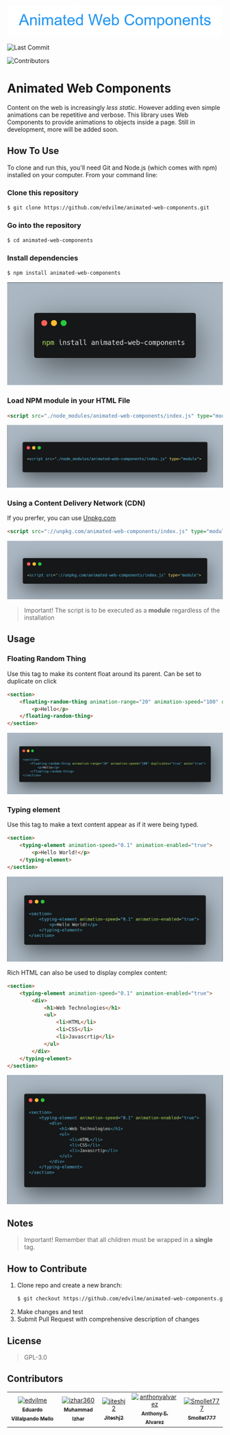 ![Animated Web Components](img/Animated_Web_Components.png)

![Last Commit](https://img.shields.io/github/last-commit/edvilme/animated-web-components)

![Contributors](https://img.shields.io/github/contributors/edvilme/animated-web-components)


# Animated Web Components

Content on the web is increasingly _less static_. However adding even simple animations can be repetitive and verbose. This library uses Web Components to provide animations to objects inside a page. Still in development, more will be added soon.

## How To Use
To clone and run this, you'll need Git and Node.js (which comes with npm) installed on your computer. From your command line:


### Clone this repository
```bash
$ git clone https://github.com/edvilme/animated-web-components.git
```

### Go into the repository
```bash
$ cd animated-web-components
```

### Install dependencies
```bash
$ npm install animated-web-components
```
![NPM Install](img/npm-install.png)

### Load NPM module in your HTML File
```html
<script src="./node_modules/animated-web-components/index.js" type="module">
```
![HTML Script Tage](img/HTML-Script-Tag.png)



### Using a Content Delivery Network (CDN)
If you prerfer, you can use [Unpkg.com](https://unpkg.com)
```html
<script src="://unpkg.com/animated-web-components/index.js" type="module">
```

![Unpkg Tag](img/Uppkg-tag.png)

> Important! The script is to be executed as a **module** regardless of the installation

## Usage

### Floating Random Thing
Use this tag to make its content float around its parent. Can be set to duplicate on click
```html
<section>
    <floating-random-thing animation-range="20" animation-speed="100" duplicates="true" auto="true">
        <p>Hello</p>
    </floating-random-thing>
</section>
```
![Web-Component-tag](img/web-component-tag.png)

### Typing element
Use this tag to make a text content appear as if it were being typed.
```html
<section>
    <typing-element animation-speed="0.1" animation-enabled="true">
        <p>Hello World!</p>
    </typing-element>
</section>

```
![Typing](img/typing-tag.png)

Rich HTML can also be used to display complex content:
```html
<section>
    <typing-element animation-speed="0.1" animation-enabled="true">
        <div>
            <h1>Web Technologies</h1>
            <ul>
                <li>HTML</li>
                <li>CSS</li>
                <li>Javascrtip</li>
            </ul>
        </div>
    </typing-element>
</section>
```

![Typeing2](img/typing-tag2.png)


## Notes

> Important! Remember that all children must be wrapped in a **single** tag.

## How to Contribute
1. Clone repo and create a new branch: 
   ```bash
   $ git checkout https://github.com/edvilme/animated-web-components.git -b name_for_new_branch
   ```
2. Make changes and test
3. Submit Pull Request with comprehensive description of changes

## License

>    GPL-3.0

## Contributors

<!-- readme: contributors -start -->
<table>
<tr>
    <td align="center">
        <a href="https://github.com/edvilme">
            <img src="https://avatars.githubusercontent.com/u/5952839?v=4" width="100;" alt="edvilme"/>
            <br />
            <sub><b>Eduardo Villalpando Mello</b></sub>
        </a>
    </td>
    <td align="center">
        <a href="https://github.com/izhar360">
            <img src="https://avatars.githubusercontent.com/u/79567009?v=4" width="100;" alt="izhar360"/>
            <br />
            <sub><b>Muhammad Izhar</b></sub>
        </a>
    </td>
    <td align="center">
        <a href="https://github.com/jiteshj2">
            <img src="https://avatars.githubusercontent.com/u/15423087?v=4" width="100;" alt="jiteshj2"/>
            <br />
            <sub><b>Jiteshj2</b></sub>
        </a>
    </td>
    <td align="center">
        <a href="https://github.com/anthonyalvarez">
            <img src="https://avatars.githubusercontent.com/u/1598435?v=4" width="100;" alt="anthonyalvarez"/>
            <br />
            <sub><b>Anthony E. Alvarez</b></sub>
        </a>
    </td>
    <td align="center">
        <a href="https://github.com/Smollet777">
            <img src="https://avatars.githubusercontent.com/u/41921653?v=4" width="100;" alt="Smollet777"/>
            <br />
            <sub><b>Smollet777</b></sub>
        </a>
    </td></tr>
</table>
<!-- readme: contributors -end -->
